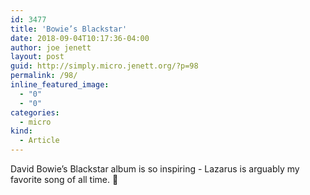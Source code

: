 ```yaml
---
id: 3477
title: 'Bowie’s Blackstar'
date: 2018-09-04T10:17:36-04:00
author: joe jenett
layout: post
guid: http://simply.micro.jenett.org/?p=98
permalink: /98/
inline_featured_image:
  - "0"
  - "0"
categories:
  - micro
kind:
  - Article
---
```

David Bowie’s Blackstar album is so inspiring - Lazarus is arguably my favorite song of all time. 🎵